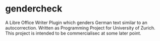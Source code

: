# gendercheck
A Libre Office Writer Plugin which genders German text similar to an autocorrection. Written as Programming Project for University of Zurich. This project is intended to be commercialisec at some later point.
